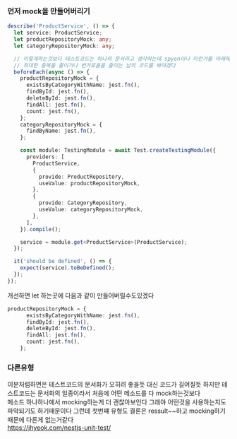 ### 먼저 mock을 만들어버리기
```ts
describe('ProductService', () => {
  let service: ProductService;
  let productRepositoryMock: any;
  let categoryRepositoryMock: any;

  // 이렇게하는것보다 테스트코드는 하나의 문서라고 생각하는데 spyon이나 이런거를 아래에서 하는것도 괜찮다고 나는 생각한다
  // 최대한 중복을 줄이거나 번거로움을 줄이는 남의 코드를 봐야겠다
  beforeEach(async () => {
    productRepositoryMock = {
      existsByCategoryWithName: jest.fn(),
      findById: jest.fn(),
      deleteById: jest.fn(),
      findAll: jest.fn(),
      count: jest.fn(),
    };
    categoryRepositoryMock = {
      findByName: jest.fn(),
    };

    const module: TestingModule = await Test.createTestingModule({
      providers: [
        ProductService,
        {
          provide: ProductRepository,
          useValue: productRepositoryMock,
        },
        {
          provide: CategoryRepository,
          useValue: categoryRepositoryMock,
        },
      ],
    }).compile();

    service = module.get<ProductService>(ProductService);
  });

  it('should be defined', () => {
    expect(service).toBeDefined();
  });
});
```
개선하면 let 하는곳에 다음과 같이 만들어버릴수도있겠다
```ts
productRepositoryMock = {
      existsByCategoryWithName: jest.fn(),
      findById: jest.fn(),
      deleteById: jest.fn(),
      findAll: jest.fn(),
      count: jest.fn(),
    };
```

### 다른유형 
이분처럼하면은 테스트코드의 문서화가 오히려 좋을듯 대신 코드가 길어질듯 하지만 테스트코드는 문서화의 일종이라서 처음에 어떤 메소드를 다 mock하는것보다 <br>
메소드 하나하나에서 mocking하는게 더 괜찮아보인다 그래야 어떤것을 사용하는지도 파악되기도 하기때문이다 그런데 첫번쨰 유형도 결론은 ressult~~하고 mocking하기때문에 다른게 없는거같다 <br>
<https://jhyeok.com/nestjs-unit-test/>
